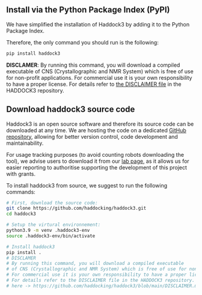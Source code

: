 ## Install via the Python Package Index (PyPI)

We have simplified the installation of Haddock3 by adding it to the Python Package Index.

Therefore, the only command you should run is the following:

```bash
pip install haddock3
```

**DISCLAMER**:
By running this command, you will download a compiled executable of CNS (Crystallographic and NMR System) which is free of use for non-profit applications.
For commercial use it is your own responsibility to have a proper license.
For details refer to [the DISCLAIMER file](https://github.com/haddocking/haddock3/blob/main/DISCLAIMER.md) in the HADDOCK3 repository.

## Download haddock3 source code

Haddock3 is an open source software and therefore its source code can be downloaded at any time.
We are hosting the code on a dedicated [GitHub repository](https://github.com/haddocking/haddock3/), allowing for better version control, code development and maintainability.

For usage tracking purposes (to avoid counting robots downloading the tool), we advise users to download it from our [lab page](https://www.bonvinlab.org/software/haddock3/#haddock3-distribution-download), as it allows us for easier reporting to authoritise supporting the development of this project with grants.


To install haddock3 from source, we suggest to run the following commands:

```bash
# First, download the source code:
git clone https://github.com/haddocking/haddock3.git
cd haddock3

# Setup the virtural environnement:
python3.9 -m venv .haddock3-env
source .haddock3-env/bin/activate

# Install haddock3
pip install .
# DISCLAMER
# By running this command, you will download a compiled executable 
# of CNS (Crystallographic and NMR System) which is free of use for non-profit applications.
# For commercial use it is your own responsibility to have a proper license.
# For details refer to the DISCLAIMER file in the HADDOCK3 repository.
# here -> https://github.com/haddocking/haddock3/blob/main/DISCLAIMER.md
```
